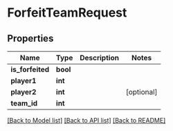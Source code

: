 # ForfeitTeamRequest

## Properties
Name | Type | Description | Notes
------------ | ------------- | ------------- | -------------
**is_forfeited** | **bool** |  | 
**player1** | **int** |  | 
**player2** | **int** |  | [optional] 
**team_id** | **int** |  | 

[[Back to Model list]](../README.md#documentation-for-models) [[Back to API list]](../README.md#documentation-for-api-endpoints) [[Back to README]](../README.md)

